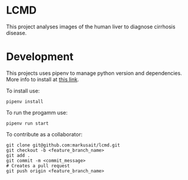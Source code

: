 # LCMD

This project analyses images of the human liver to diagnose cirrhosis disease.


# Development

This projects uses pipenv to manage python version and dependencies.
More info to install at [this link](https://thoughtbot.com/blog/how-to-manage-your-python-projects-with-pipenv).

To install use:

    pipenv install

To run the progamm use:

    pipenv run start


To contribute as a collaborator:

    git clone git@github.com:markusait/lcmd.git
    git checkout -b <feature_branch_name>
    git add .
    git commit -m <commit_message>
    # Creates a pull request
    git push origin <feature_branch_name>